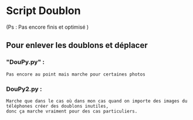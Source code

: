 # Script Doublon
(Ps : Pas encore finis et optimisé )
## Pour enlever les doublons et déplacer

### "DouPy.py" : 
    Pas encore au point mais marche pour certaines photos

### DouPy2.py :
    Marche que dans le cas où dans mon cas quand on importe des images du téléphones créer des doublons inutiles,
    donc ça marche vraiment pour des cas particuliers.

